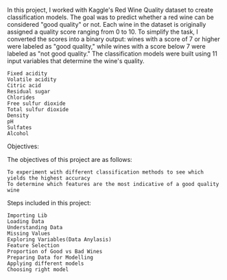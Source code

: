 In this project, I worked with Kaggle's Red Wine Quality dataset to create classification models. The goal was to predict whether a red wine can be considered "good quality" or not. Each wine in the dataset is originally assigned a quality score ranging from 0 to 10. To simplify the task, I converted the scores into a binary output: wines with a score of 7 or higher were labeled as "good quality," while wines with a score below 7 were labeled as "not good quality." The classification models were built using 11 input variables that determine the wine's quality.

    Fixed acidity
    Volatile acidity
    Citric acid
    Residual sugar
    Chlorides
    Free sulfur dioxide
    Total sulfur dioxide
    Density
    pH
    Sulfates
    Alcohol

Objectives:

The objectives of this project are as follows:

    To experiment with different classification methods to see which yields the highest accuracy
    To determine which features are the most indicative of a good quality wine

Steps included in this project:

    Importing Lib
    Loading Data
    Understanding Data
    Missing Values
    Exploring Variables(Data Anylasis)
    Feature Selection
    Proportion of Good vs Bad Wines
    Preparing Data for Modelling
    Applying different models
    Choosing right model
